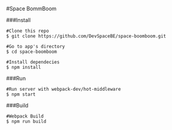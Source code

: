#Space BommBoom

###Install

    #Clone this repo
	$ git clone https://github.com/DevSpaceBE/space-boomboom.git
	
	#Go to app's directory
	$ cd space-boomboom
	
	#Install dependecies
	$ npm install

###Run

    #Run server with webpack-dev/hot-middleware
    $ npm start

###Build

    #Webpack Build
    $ npm run build
